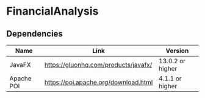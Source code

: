 # FinancialAnalysis

## Dependencies



| Name       | Link                                 | Version          |
| ---------- | ------------------------------------ | ---------------- |
| JavaFX     | https://gluonhq.com/products/javafx/ | 13.0.2 or higher |
| Apache POI | https://poi.apache.org/download.html | 4.1.1 or higher  |

